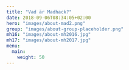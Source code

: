 ```yaml
---
title: "Vad är Madhack?"
date: 2018-09-06T08:34:05+02:00
hero: "images/about-mad2.png"
group: "images/about-group-placeholder.png"
mh16: "images/about-mh2016.jpg"
mh17: "images/about-mh2017.jpg"
menu:
  main:
    weight: 50
---
```

